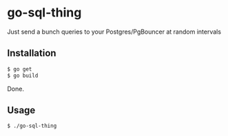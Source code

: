 # go-sql-thing
Just send a bunch queries to your Postgres/PgBouncer at random intervals

## Installation

```bash
$ go get
$ go build
```

Done.

## Usage

```bash
$ ./go-sql-thing
```
